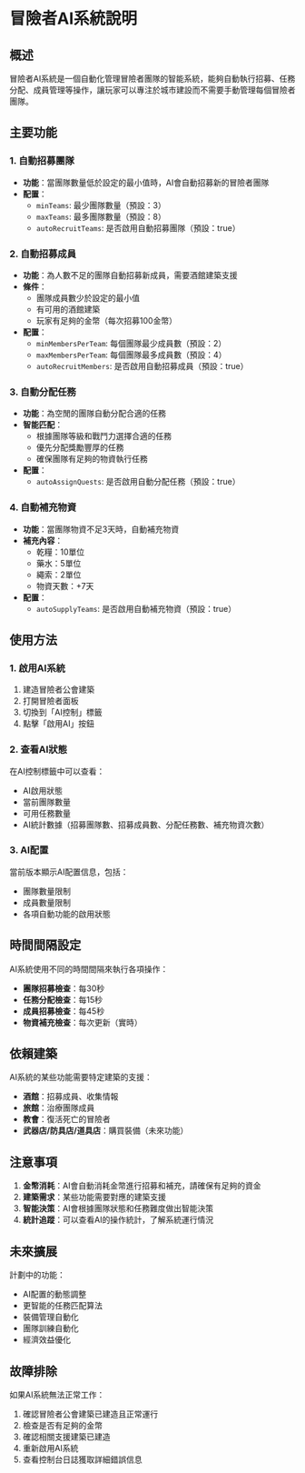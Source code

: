 # 冒險者AI系統說明

## 概述
冒險者AI系統是一個自動化管理冒險者團隊的智能系統，能夠自動執行招募、任務分配、成員管理等操作，讓玩家可以專注於城市建設而不需要手動管理每個冒險者團隊。

## 主要功能

### 1. 自動招募團隊
- **功能**：當團隊數量低於設定的最小值時，AI會自動招募新的冒險者團隊
- **配置**：
  - `minTeams`: 最少團隊數量（預設：3）
  - `maxTeams`: 最多團隊數量（預設：8）
  - `autoRecruitTeams`: 是否啟用自動招募團隊（預設：true）

### 2. 自動招募成員
- **功能**：為人數不足的團隊自動招募新成員，需要酒館建築支援
- **條件**：
  - 團隊成員數少於設定的最小值
  - 有可用的酒館建築
  - 玩家有足夠的金幣（每次招募100金幣）
- **配置**：
  - `minMembersPerTeam`: 每個團隊最少成員數（預設：2）
  - `maxMembersPerTeam`: 每個團隊最多成員數（預設：4）
  - `autoRecruitMembers`: 是否啟用自動招募成員（預設：true）

### 3. 自動分配任務
- **功能**：為空閒的團隊自動分配合適的任務
- **智能匹配**：
  - 根據團隊等級和戰鬥力選擇合適的任務
  - 優先分配獎勵豐厚的任務
  - 確保團隊有足夠的物資執行任務
- **配置**：
  - `autoAssignQuests`: 是否啟用自動分配任務（預設：true）

### 4. 自動補充物資
- **功能**：當團隊物資不足3天時，自動補充物資
- **補充內容**：
  - 乾糧：10單位
  - 藥水：5單位
  - 繩索：2單位
  - 物資天數：+7天
- **配置**：
  - `autoSupplyTeams`: 是否啟用自動補充物資（預設：true）

## 使用方法

### 1. 啟用AI系統
1. 建造冒險者公會建築
2. 打開冒險者面板
3. 切換到「AI控制」標籤
4. 點擊「啟用AI」按鈕

### 2. 查看AI狀態
在AI控制標籤中可以查看：
- AI啟用狀態
- 當前團隊數量
- 可用任務數量
- AI統計數據（招募團隊數、招募成員數、分配任務數、補充物資次數）

### 3. AI配置
當前版本顯示AI配置信息，包括：
- 團隊數量限制
- 成員數量限制
- 各項自動功能的啟用狀態

## 時間間隔設定

AI系統使用不同的時間間隔來執行各項操作：
- **團隊招募檢查**：每30秒
- **任務分配檢查**：每15秒
- **成員招募檢查**：每45秒
- **物資補充檢查**：每次更新（實時）

## 依賴建築

AI系統的某些功能需要特定建築的支援：
- **酒館**：招募成員、收集情報
- **旅館**：治療團隊成員
- **教會**：復活死亡的冒險者
- **武器店/防具店/道具店**：購買裝備（未來功能）

## 注意事項

1. **金幣消耗**：AI會自動消耗金幣進行招募和補充，請確保有足夠的資金
2. **建築需求**：某些功能需要對應的建築支援
3. **智能決策**：AI會根據團隊狀態和任務難度做出智能決策
4. **統計追蹤**：可以查看AI的操作統計，了解系統運行情況

## 未來擴展

計劃中的功能：
- AI配置的動態調整
- 更智能的任務匹配算法
- 裝備管理自動化
- 團隊訓練自動化
- 經濟效益優化

## 故障排除

如果AI系統無法正常工作：
1. 確認冒險者公會建築已建造且正常運行
2. 檢查是否有足夠的金幣
3. 確認相關支援建築已建造
4. 重新啟用AI系統
5. 查看控制台日誌獲取詳細錯誤信息
